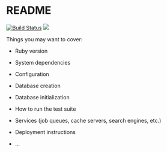 # README

[![Build Status](https://travis-ci.org/zfred219/q2q.svg?branch=master)](https://travis-ci.org/zfred219/q2q)
<a href="https://codeclimate.com/github/zfred219/q2q/maintainability"><img src="https://api.codeclimate.com/v1/badges/9fd21f7ab296e2d91fe2/maintainability" /></a>

Things you may want to cover:

* Ruby version

* System dependencies

* Configuration

* Database creation

* Database initialization

* How to run the test suite

* Services (job queues, cache servers, search engines, etc.)

* Deployment instructions

* ...
